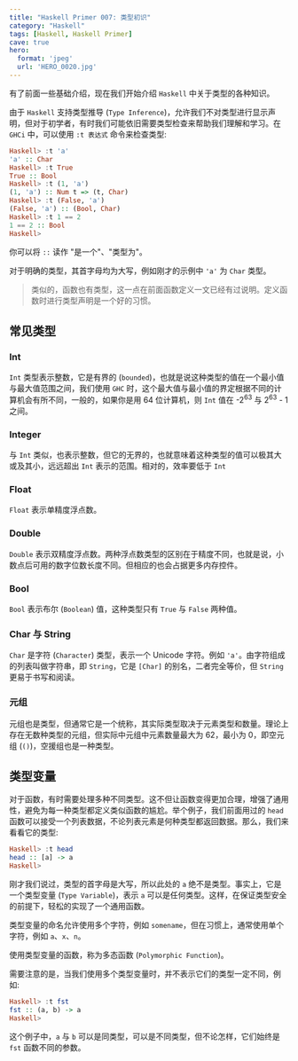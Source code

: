 ```yaml
---
title: "Haskell Primer 007: 类型初识"
category: "Haskell"
tags: [Haskell, Haskell Primer]
cave: true
hero:
  format: 'jpeg'
  url: 'HERO_0020.jpg'
---
```

有了前面一些基础介绍，现在我们开始介绍 `Haskell` 中关于类型的各种知识。



由于 `Haskell` 支持类型推导 (`Type Inference`)，允许我们不对类型进行显示声明，但对于初学者，有时我们可能依旧需要类型检查来帮助我们理解和学习。在 `GHCi` 中，可以使用 `:t 表达式` 命令来检查类型:

```haskell
Haskell> :t 'a'
'a' :: Char
Haskell> :t True
True :: Bool
Haskell> :t (1, 'a')
(1, 'a') :: Num t => (t, Char)
Haskell> :t (False, 'a')
(False, 'a') :: (Bool, Char)
Haskell> :t 1 == 2
1 == 2 :: Bool
Haskell>
```

你可以将 `::` 读作 "是一个"、"类型为"。



对于明确的类型，其首字母均为大写，例如刚才的示例中 `'a'` 为 `Char` 类型。



> 类似的，函数也有类型，这一点在前面函数定义一文已经有过说明。定义函数时进行类型声明是一个好的习惯。



## 常见类型

### Int

`Int` 类型表示整数，它是有界的 (`bounded`)，也就是说这种类型的值在一个最小值与最大值范围之间，我们使用 `GHC` 时，这个最大值与最小值的界定根据不同的计算机会有所不同，一般的，如果你是用 64 位计算机，则 `Int` 值在 -2<sup>63</sup> 与 2<sup>63</sup> - 1 之间。



### Integer

与 `Int` 类似，也表示整数，但它的无界的，也就意味着这种类型的值可以极其大或及其小，远远超出 `Int` 表示的范围。相对的，效率要低于 `Int`



### Float

`Float` 表示单精度浮点数。



### Double

`Double` 表示双精度浮点数。两种浮点数类型的区别在于精度不同，也就是说，小数点后可用的数字位数长度不同。但相应的也会占据更多内存控件。



### Bool

`Bool` 表示布尔 (`Boolean`) 值，这种类型只有 `True` 与 `False` 两种值。



### Char 与 String

`Char` 是字符 (`Character`) 类型，表示一个 Unicode 字符。例如 `'a'`。由字符组成的列表叫做字符串，即 `String`，它是 `[Char]` 的别名，二者完全等价，但 `String` 更易于书写和阅读。



### 元组

元组也是类型，但通常它是一个统称，其实际类型取决于元素类型和数量。理论上存在无数种类型的元组，但实际中元组中元素数量最大为 62，最小为 0，即空元组 (`()`)，空援组也是一种类型。



## 类型变量

对于函数，有时需要处理多种不同类型。这不但让函数变得更加合理，增强了通用性，避免为每一种类型都定义类似函数的尴尬。举个例子，我们前面用过的 `head` 函数可以接受一个列表数据，不论列表元素是何种类型都返回数据。那么，我们来看看它的类型:

```haskell
Haskell> :t head
head :: [a] -> a
Haskell>
```

刚才我们说过，类型的首字母是大写，所以此处的 `a` 绝不是类型。事实上，它是一个类型变量 (`Type Variable`)，表示 `a` 可以是任何类型。这样，在保证类型安全的前提下，轻松的实现了一个通用函数。



类型变量的命名允许使用多个字符，例如 `somename`，但在习惯上，通常使用单个字符，例如 `a`、`x`、`n`。



使用类型变量的函数，称为多态函数 (`Polymorphic Function`)。



需要注意的是，当我们使用多个类型变量时，并不表示它们的类型一定不同，例如:

```haskell
Haskell> :t fst
fst :: (a, b) -> a
Haskell>
```

这个例子中，`a` 与 `b` 可以是同类型，可以是不同类型，但不论怎样，它们始终是 `fst` 函数不同的参数。




